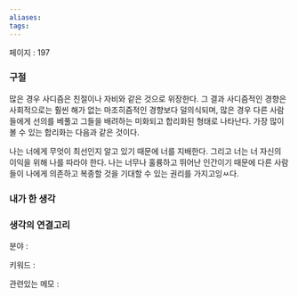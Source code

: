 ```yaml
---
aliases: 
tags:
---
```

페이지 : 197

### 구절
많은 경우 사디즘은 친절이나 자비와 같은 것으로 위장한다. 그 결과 사디즘적인 경향은 사회적으로는 훨씬 해가 없는 마조히즘적인 경향보다 덜의식되며, 많은 경우 다른 사람들에게 선의를 베풀고 그들을 배려하는 미화되고 합리화된 형태로 나타난다. 가장 많이 볼 수 있는 합리화는 다음과 같은 것이다.

나는 너에게 무엇이 최선인지 알고 있기 때문에 너를 지배한다. 그리고 너는 너 자신의 이익을 위해 나를 따라야 한다.
나는 너무나 훌륭하고 뛰어난 인간이기 때문에 다른 사람들이 나에게 의존하고 복종할 것을 기대할 수 있는 권리를 가지고잉ㅆ다.


### 내가 한 생각


### 생각의 연결고리
분야 : 

키워드 : 

관련있는 메모 : 